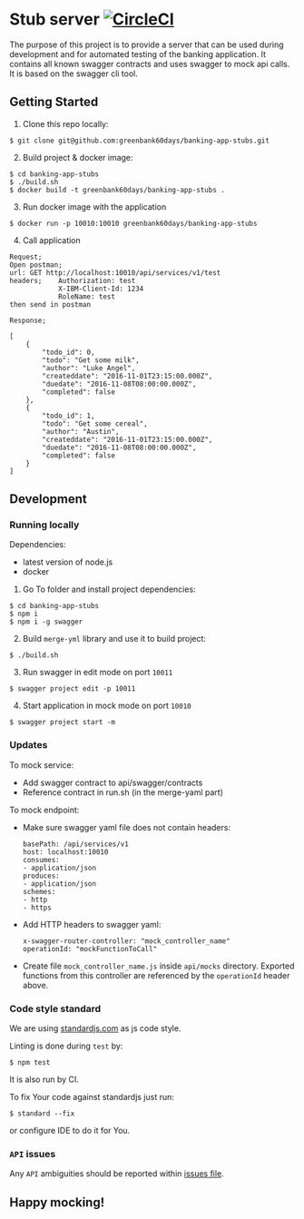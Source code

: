 # Stub server [![CircleCI](https://circleci.com/gh/greenbank60days/banking-app-stubs/tree/master.svg?style=svg&circle-token=b73f1e6cf40c2149f30c5c9af5b089d61050950c)](https://circleci.com/gh/greenbank60days/banking-app-stubs/tree/master)

The purpose of this project is to provide a server that can be used during development and for automated testing of the banking application. It contains all known swagger contracts and uses swagger to mock api calls.
It is based on the swagger cli tool.

## Getting Started

1. Clone this repo locally:
  ```
  $ git clone git@github.com:greenbank60days/banking-app-stubs.git
  ```
2. Build project & docker image:
  ```
  $ cd banking-app-stubs
  $ ./build.sh
  $ docker build -t greenbank60days/banking-app-stubs .
  ```
3. Run docker image with the application
  ```
  $ docker run -p 10010:10010 greenbank60days/banking-app-stubs
  ```
4. Call application
  ```
  Request;
  Open postman;
  url: GET http://localhost:10010/api/services/v1/test
  headers;    Authorization: test
              X-IBM-Client-Id: 1234
              RoleName: test
  then send in postman

  Response;

  [
      {
          "todo_id": 0,
          "todo": "Get some milk",
          "author": "Luke Angel",
          "createddate": "2016-11-01T23:15:00.000Z",
          "duedate": "2016-11-08T08:00:00.000Z",
          "completed": false
      },
      {
          "todo_id": 1,
          "todo": "Get some cereal",
          "author": "Austin",
          "createddate": "2016-11-01T23:15:00.000Z",
          "duedate": "2016-11-08T08:00:00.000Z",
          "completed": false
      }
  ]
  ```

## Development

### Running locally

Dependencies:
 - latest version of node.js
 - docker

1. Go To folder and install project dependencies:
  ```
  $ cd banking-app-stubs
  $ npm i
  $ npm i -g swagger
  ```
2. Build `merge-yml` library and use it to build project:
  ```
  $ ./build.sh
  ```
3. Run swagger in edit mode on port `10011`
  ```
  $ swagger project edit -p 10011
  ```
4. Start application in mock mode on port `10010`
  ```
  $ swagger project start -m
  ```

### Updates

To mock service:
 - Add swagger contract to api/swagger/contracts
 - Reference contract in run.sh (in the merge-yaml part)

To mock endpoint:
 - Make sure swagger yaml file does not contain headers:
    ```
    basePath: /api/services/v1
    host: localhost:10010
    consumes:
    - application/json
    produces:
    - application/json
    schemes:
    - http
    - https
    ```

 - Add HTTP headers to swagger yaml:
    ```
    x-swagger-router-controller: "mock_controller_name"
    operationId: "mockFunctionToCall"
    ```

 - Create file `mock_controller_name.js` inside `api/mocks` directory. Exported functions from this controller are referenced by the `operationId` header above.

### Code style standard

 We are using [standardjs.com](https://standardjs.com/) as js code style.

 Linting is done during `test` by:

 ```
 $ npm test
 ```

 It is also run by CI.

 To fix Your code against standardjs just run:

 ```
 $ standard --fix
 ```

 or configure IDE to do it for You.
 
### `API` issues

Any `API` ambiguities should be reported within [issues file](api-issues.adoc). 

## Happy mocking!

